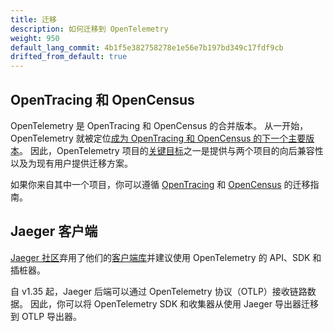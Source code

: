 ```yaml
---
title: 迁移
description: 如何迁移到 OpenTelemetry
weight: 950
default_lang_commit: 4b1f5e382758278e1e56e7b197bd349c17fdf9cb
drifted_from_default: true
---
```


## OpenTracing 和 OpenCensus

OpenTelemetry 是 OpenTracing 和 OpenCensus 的合并版本。
从一开始，OpenTelemetry 就被定位[成为 OpenTracing 和 OpenCensus 的下一个主要版本][]。
因此，OpenTelemetry 项目的[关键目标][]之一是提供与两个项目的向后兼容性以及为现有用户提供迁移方案。

如果你来自其中一个项目，你可以遵循 [OpenTracing](opentracing/) 和
[OpenCensus](opencensus/) 的迁移指南。

## Jaeger 客户端

[Jaeger 社区](https://www.jaegertracing.io/)弃用了他们的[客户端库](https://www.jaegertracing.io/docs/latest/client-libraries/)并建议使用
OpenTelemetry 的 API、SDK 和插桩器。

自 v1.35 起，Jaeger 后端可以通过 OpenTelemetry 协议（OTLP）接收链路数据。
因此，你可以将 OpenTelemetry SDK 和收集器从使用 Jaeger 导出器迁移到 OTLP 导出器。

[成为 OpenTracing 和 OpenCensus 的下一个主要版本]: https://www.cncf.io/blog/2019/05/21/a-brief-history-of-opentelemetry-so-far/
[关键目标]: https://medium.com/opentracing/merging-opentracing-and-opencensus-f0fe9c7ca6f0
